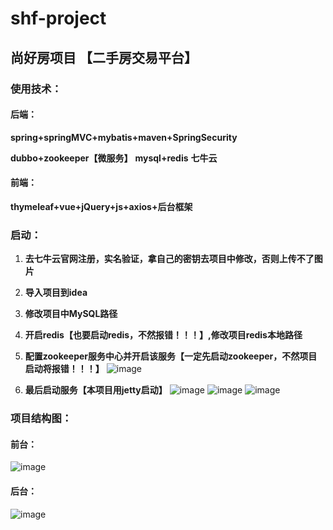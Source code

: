 # shf-project

## 尚好房项目 【二手房交易平台】

### 使用技术：

#### 后端：

**spring+springMVC+mybatis+maven+SpringSecurity**

**dubbo+zookeeper【微服务】**
**mysql+redis**
**七牛云**

#### 前端：

**thymeleaf+vue+jQuery+js+axios+后台框架**

### 启动：
1. **去七牛云官网注册，实名验证，拿自己的密钥去项目中修改，否则上传不了图片**
2. **导入项目到idea**

3. **修改项目中MySQL路径**

4. **开启redis【也要启动redis，不然报错！！！】,修改项目redis本地路径**

5. **配置zookeeper服务中心并开启该服务【一定先启动zookeeper，不然项目启动将报错！！！】**
![image](https://user-images.githubusercontent.com/120694353/215963075-84a5d3a7-72f6-4716-b4fb-3024cdae0f25.png)

6. **最后启动服务【本项目用jetty启动】**
  ![image](https://user-images.githubusercontent.com/120694353/215959472-2f5effa7-7a1b-44f9-8106-8d7f0004849e.png)
  ![image](https://user-images.githubusercontent.com/120694353/215959688-fc0ad93e-a133-4e12-8c9d-89314cc13720.png)
  ![image](https://user-images.githubusercontent.com/120694353/215960161-5057cea3-d9d7-48a2-92d2-bbd97d36a15b.png)
### 项目结构图：
#### 前台：
![image](https://user-images.githubusercontent.com/120694353/215963127-fc03ea76-9641-4ca9-ba97-2e449979b2b5.png)

#### 后台：
![image](https://user-images.githubusercontent.com/120694353/215963173-11e02da4-fcc2-4059-981c-8d6e05969e5b.png)

